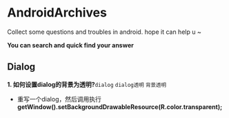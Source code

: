 # AndroidArchives
Collect some questions and troubles in android. hope it can help  u ~

**You can search and quick find your answer**




## Dialog

**1. 如何设置dialog的背景为透明?**`dialog` `dialog透明` `背景透明`
- 重写一个dialog，然后调用执行**getWindow().setBackgroundDrawableResource(R.color.transparent);**
